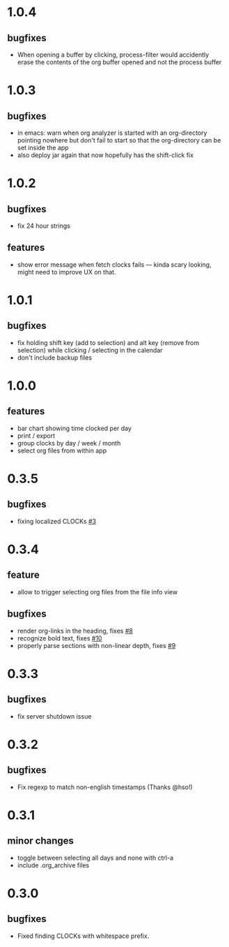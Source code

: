 # 1.0.4
## bugfixes
- When opening a buffer by clicking, process-filter would accidently erase the contents of the org buffer opened and not the process buffer

# 1.0.3
## bugfixes
- in emacs: warn when org analyzer is started with an org-directory pointing nowhere but don't fail to start so that the org-directory can be set inside the app
- also deploy jar again that now hopefully has the shift-click fix

# 1.0.2
## bugfixes
- fix 24 hour strings

## features
- show error message when fetch clocks fails — kinda scary looking, might need to improve UX on that.

# 1.0.1

## bugfixes
- fix holding shift key (add to selection) and alt key (remove from selection)
  while clicking / selecting in the calendar
- don't include backup files

# 1.0.0

## features
- bar chart showing time clocked per day
- print / export
- group clocks by day / week / month
- select org files from within app

# 0.3.5

## bugfixes
- fixing localized CLOCKs [#3](https://github.com/rksm/clj-org-analyzer/issues/3)

# 0.3.4

## feature
- allow to trigger selecting org files from the file info view

## bugfixes
- render org-links in the heading, fixes [#8](https://github.com/rksm/clj-org-analyzer/issues/8)
- recognize bold text, fixes [#10](https://github.com/rksm/clj-org-analyzer/issues/10)
- properly parse sections with non-linear depth, fixes [#9](https://github.com/rksm/clj-org-analyzer/issues/9)

# 0.3.3
## bugfixes
- fix server shutdown issue

# 0.3.2
## bugfixes
- Fix regexp to match non-english timestamps (Thanks @hso!)

# 0.3.1
## minor changes
- toggle between selecting all days and none with ctrl-a
- include .org_archive files

# 0.3.0
## bugfixes
- Fixed finding CLOCKs with whitespace prefix.
